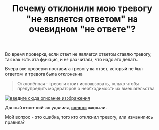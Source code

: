 ﻿---
title: "Почему отклонили мою тревогу &quot;не является ответом&quot; на очевидном &quot;не ответе&quot;?"
se.owner.user_id: 264178
se.owner.display_name: "Dev18"
se.owner.link: "https://ru.meta.stackoverflow.com/users/264178/dev18"
se.link: "https://ru.meta.stackoverflow.com/questions/14384/%d0%9f%d0%be%d1%87%d0%b5%d0%bc%d1%83-%d0%be%d1%82%d0%ba%d0%bb%d0%be%d0%bd%d0%b8%d0%bb%d0%b8-%d0%bc%d0%be%d1%8e-%d1%82%d1%80%d0%b5%d0%b2%d0%be%d0%b3%d1%83-%d0%bd%d0%b5-%d1%8f%d0%b2%d0%bb%d1%8f%d0%b5%d1%82%d1%81%d1%8f-%d0%be%d1%82%d0%b2%d0%b5%d1%82%d0%be%d0%bc-%d0%bd%d0%b0-%d0%be%d1%87%d0%b5%d0%b2%d0%b8%d0%b4%d0%bd%d0%be%d0%bc-%d0%bd%d0%b5-%d0%be%d1%82%d0%b2%d0%b5%d1%82%d0%b5"
se.question_id: 14384
se.post_type: question
---
<p>Во время проверки, если ответ не является ответом ставлю тревогу, так как есть эта функция, и не раз читала, что надо это делать.</p>
<p>Вчера вне проверки поставила тревогу на ответ, который не был ответом, и тревога была отклоненна</p>
<blockquote>
<p>Отклонённая - тревоги стоит использовать, только чтобы предупредить
модераторов о необходимости их вмешательства</p>
</blockquote>
<p><a href="https://i.sstatic.net/bmhvZKpU.png" rel="nofollow noreferrer"><img src="https://i.sstatic.net/bmhvZKpU.png" alt="введите сюда описание изображения" /></a></p>
<p>Данный ответ сейчас удалили, <a href="https://ru.stackoverflow.com/q/1596185/264178">вопрос</a> закрыли.</p>
<p>Мой вопрос - это ошибка, того кто отклонил тревогу, или изменились правила?</p>
